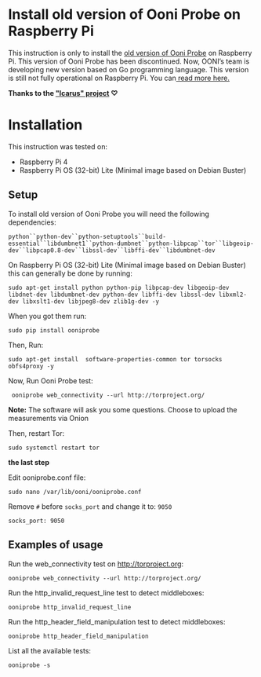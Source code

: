 # Install old version of Ooni Probe on Raspberry Pi

This instruction is only  to install the [old version of Ooni Probe](https://pypi.org/project/ooniprobe/2.3.0/) on Raspberry Pi. This version of Ooni Probe has been discontinued.
Now, OONI’s team is developing new version based on Go programming language. This version is still not fully operational on Raspberry Pi. You can[ read more here.](https://github.com/ooni/probe)

**Thanks to the ["Icarus" project](https://github.com/icaruslab) ♡**

# Installation

This instruction was tested on:

-  Raspberry Pi 4
- Raspberry Pi OS (32-bit) Lite (Minimal image based on Debian Buster)

## Setup

To install old version of Ooni Probe you will need the following dependencies:

`python``python-dev``python-setuptools``build-essential``libdumbnet1``python-dumbnet``python-libpcap``tor``libgeoip-dev``libpcap0.8-dev``libssl-dev``libffi-dev``libdumbnet-dev`

On Raspberry Pi OS (32-bit) Lite (Minimal image based on Debian Buster) this can generally be done by running:

`sudo apt-get install python python-pip libpcap-dev libgeoip-dev libdnet-dev libdumbnet-dev python-dev libffi-dev libssl-dev libxml2-dev libxslt1-dev libjpeg8-dev zlib1g-dev -y`

When you got them run:

`sudo pip install ooniprobe`

Then, Run:

`sudo apt-get install  software-properties-common tor torsocks obfs4proxy -y`

Now, Run Ooni Probe test:

` ooniprobe web_connectivity --url http://torproject.org/`

**Note:** The software will ask you some questions. Choose to upload the measurements via Onion

Then, restart Tor:

`sudo systemctl restart tor`

**the last step**

Edit ooniprobe.conf file:

`sudo nano /var/lib/ooni/ooniprobe.conf`

Remove `#` before `socks_port` and change it to: `9050`

`socks_port: 9050`

## Examples of usage

Run the web_connectivity test on http://torproject.org:

`ooniprobe web_connectivity --url http://torproject.org/`

Run the http_invalid_request_line test to detect middleboxes:

`ooniprobe http_invalid_request_line`

Run the http_header_field_manipulation test to detect middleboxes:

`ooniprobe http_header_field_manipulation`

List all the available tests:

`ooniprobe -s`
